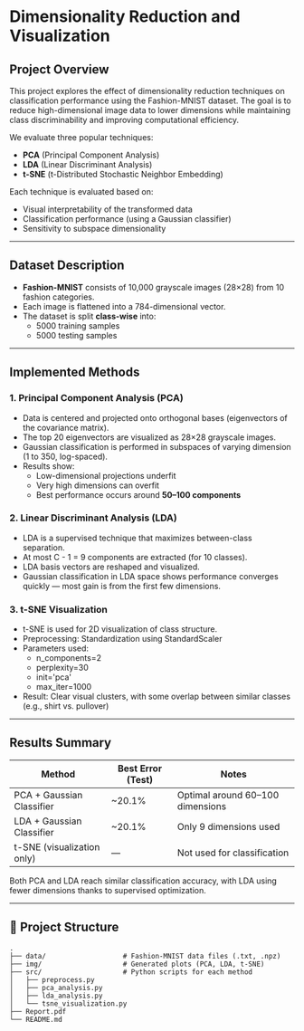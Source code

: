 # Dimensionality Reduction and Visualization

## Project Overview

This project explores the effect of dimensionality reduction techniques on classification performance using the Fashion-MNIST dataset. The goal is to reduce high-dimensional image data to lower dimensions while maintaining class discriminability and improving computational efficiency.

We evaluate three popular techniques:

- **PCA** (Principal Component Analysis)
- **LDA** (Linear Discriminant Analysis)
- **t-SNE** (t-Distributed Stochastic Neighbor Embedding)

Each technique is evaluated based on:
- Visual interpretability of the transformed data
- Classification performance (using a Gaussian classifier)
- Sensitivity to subspace dimensionality

---

## Dataset Description

- **Fashion-MNIST** consists of 10,000 grayscale images (28×28) from 10 fashion categories.
- Each image is flattened into a 784-dimensional vector.
- The dataset is split **class-wise** into:
  - 5000 training samples
  - 5000 testing samples

---

## Implemented Methods

### 1. Principal Component Analysis (PCA)

- Data is centered and projected onto orthogonal bases (eigenvectors of the covariance matrix).
- The top 20 eigenvectors are visualized as 28×28 grayscale images.
- Gaussian classification is performed in subspaces of varying dimension (1 to 350, log-spaced).
- Results show:
  - Low-dimensional projections underfit
  - Very high dimensions can overfit
  - Best performance occurs around **50–100 components**

### 2. Linear Discriminant Analysis (LDA)

- LDA is a supervised technique that maximizes between-class separation.
- At most C - 1 = 9 components are extracted (for 10 classes).
- LDA basis vectors are reshaped and visualized.
- Gaussian classification in LDA space shows performance converges quickly — most gain is from the first few dimensions.

### 3. t-SNE Visualization

- t-SNE is used for 2D visualization of class structure.
- Preprocessing: Standardization using StandardScaler
- Parameters used:
  - n_components=2
  - perplexity=30
  - init='pca'
  - max_iter=1000
- Result: Clear visual clusters, with some overlap between similar classes (e.g., shirt vs. pullover)

---

## Results Summary

| Method | Best Error (Test) | Notes |
|--------|-------------------|-------|
| PCA + Gaussian Classifier | ~20.1% | Optimal around 60–100 dimensions |
| LDA + Gaussian Classifier | ~20.1% | Only 9 dimensions used |
| t-SNE (visualization only) | — | Not used for classification |

Both PCA and LDA reach similar classification accuracy, with LDA using fewer dimensions thanks to supervised optimization.

---

## 📂 Project Structure

```text
.
├── data/                   # Fashion-MNIST data files (.txt, .npz)
├── img/                    # Generated plots (PCA, LDA, t-SNE)
├── src/                    # Python scripts for each method
│   ├── preprocess.py
│   ├── pca_analysis.py
│   ├── lda_analysis.py
│   └── tsne_visualization.py
├── Report.pdf
└── README.md              
